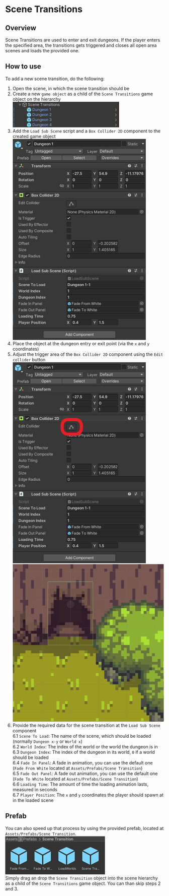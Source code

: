 # Scene Transitions

## Overview

Scene Transitions are used to enter and exit dungeons. If the player enters the specified area, the transitions gets triggered and closes all open area scenes and loads the provided one.

## How to use

To add a new scene transition, do the following:

1. Open the scene, in which the scene transition should be
2. Create a new `game object` as a child of the `Scene Transitions` game object on the hierarchy
	![Hierarchy view](pictures/SceneTransition_3.PNG)
3. Add the `Load Sub Scene` script and a `Box Collider 2D` component to the created game object
	![Inspector view](pictures/SceneTransition_2.PNG)
4. Place the object at the dungeon entry or exit point (via the `x` and `y` coordinates)
5. Adjust the trigger area of the `Box Collider 2D` component using the `Edit collider` button
	![Inspector view](pictures/SceneTransition_4.PNG)
	![Example image](pictures/SceneTransition_1.PNG)
6. Provide the required data for the scene transition at the `Load Sub Scene` component  
	6.1 `Scene To Load`: The name of the scene, which should be loaded (normally `Dungeon x-y` or `World x`)  
	6.2 `World Index`: The index of the world or the world the dungeon is in  
	6.3 `Dungeon Index`: The index of the dungeon in its world, `0` if a world should be loaded  
	6.4 `Fade In Panel`: A fade in animation, you can use the default one (`Fade From White` located at `Assets/Prefabs/Scene Transition`)  
	6.5 `Fade Out Panel`: A fade out animation, you can use the default one (`Fade To White` located at `Assets/Prefabs/Scene Transition`)  
	6.6 `Loading Time`: The amount of time the loading animation lasts, measured in seconds  
	6.7 `Player Position`: The `x` and `y` coordinates the player should spawn at in the loaded scene
	
## Prefab

You can also speed up that process by using the provided prefab, located at `Assets/Prefabs/Scene Transition`.  
![Prefabs](pictures/SceneTransition_5.PNG)  
Simply drag an drop the `Scene Transition` object into the scene hierarchy as a child of the `Scene Transitions` game object. 
You can than skip steps 2 and 3.
